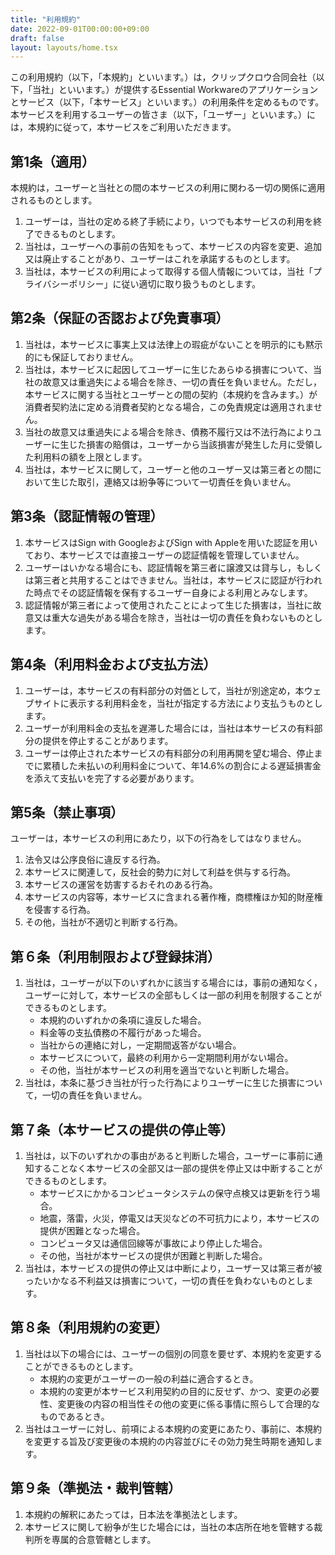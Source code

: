 ```yaml
---
title: "利用規約"
date: 2022-09-01T00:00:00+09:00
draft: false
layout: layouts/home.tsx
---
```


この利用規約（以下，「本規約」といいます。）は，クリップクロウ合同会社（以下，「当社」といいます。）が提供するEssential Workwareのアプリケーションとサービス（以下，「本サービス」といいます。）の利用条件を定めるものです。本サービスを利用するユーザーの皆さま（以下，「ユーザー」といいます。）には，本規約に従って，本サービスをご利用いただきます。

## 第1条（適用）

本規約は，ユーザーと当社との間の本サービスの利用に関わる一切の関係に適用されるものとします。

1. ユーザーは，当社の定める終了手続により，いつでも本サービスの利用を終了できるものとします。
1. 当社は，ユーザーへの事前の告知をもって、本サービスの内容を変更、追加又は廃止することがあり、ユーザーはこれを承諾するものとします。
1. 当社は，本サービスの利用によって取得する個人情報については，当社「プライバシーポリシー」に従い適切に取り扱うものとします。

## 第2条（保証の否認および免責事項）

1. 当社は，本サービスに事実上又は法律上の瑕疵がないことを明示的にも黙示的にも保証しておりません。
1. 当社は，本サービスに起因してユーザーに生じたあらゆる損害について、当社の故意又は重過失による場合を除き、一切の責任を負いません。ただし，本サービスに関する当社とユーザーとの間の契約（本規約を含みます。）が消費者契約法に定める消費者契約となる場合，この免責規定は適用されません。
1. 当社の故意又は重過失による場合を除き、債務不履行又は不法行為によりユーザーに生じた損害の賠償は，ユーザーから当該損害が発生した月に受領した利用料の額を上限とします。
1. 当社は，本サービスに関して，ユーザーと他のユーザー又は第三者との間において生じた取引，連絡又は紛争等について一切責任を負いません。

## 第3条（認証情報の管理）

1. 本サービスはSign with GoogleおよびSign with Appleを用いた認証を用いており、本サービスでは直接ユーザーの認証情報を管理していません。
1. ユーザーはいかなる場合にも、認証情報を第三者に譲渡又は貸与し，もしくは第三者と共用することはできません。当社は，本サービスに認証が行われた時点でその認証情報を保有するユーザー自身による利用とみなします。
1. 認証情報が第三者によって使用されたことによって生じた損害は，当社に故意又は重大な過失がある場合を除き，当社は一切の責任を負わないものとします。

## 第4条（利用料金および支払方法）

1. ユーザーは，本サービスの有料部分の対価として，当社が別途定め，本ウェブサイトに表示する利用料金を，当社が指定する方法により支払うものとします。
1. ユーザーが利用料金の支払を遅滞した場合には，当社は本サービスの有料部分の提供を停止することがあります。
1. ユーザーは停止された本サービスの有料部分の利用再開を望む場合、停止までに累積した未払いの利用料金について、年14.6%の割合による遅延損害金を添えて支払いを完了する必要があります。

## 第5条（禁止事項）

ユーザーは，本サービスの利用にあたり，以下の行為をしてはなりません。

1. 法令又は公序良俗に違反する行為。
1. 本サービスに関連して，反社会的勢力に対して利益を供与する行為。
1. 本サービスの運営を妨害するおそれのある行為。
1. 本サービスの内容等，本サービスに含まれる著作権，商標権ほか知的財産権を侵害する行為。
1. その他，当社が不適切と判断する行為。

## 第６条（利用制限および登録抹消）

1. 当社は，ユーザーが以下のいずれかに該当する場合には，事前の通知なく，ユーザーに対して，本サービスの全部もしくは一部の利用を制限することができるものとします。
   - 本規約のいずれかの条項に違反した場合。
   - 料金等の支払債務の不履行があった場合。
   - 当社からの連絡に対し，一定期間返答がない場合。
   - 本サービスについて，最終の利用から一定期間利用がない場合。
   - その他，当社が本サービスの利用を適当でないと判断した場合。
1. 当社は，本条に基づき当社が行った行為によりユーザーに生じた損害について，一切の責任を負いません。

## 第７条（本サービスの提供の停止等）

1. 当社は，以下のいずれかの事由があると判断した場合，ユーザーに事前に通知することなく本サービスの全部又は一部の提供を停止又は中断することができるものとします。
   - 本サービスにかかるコンピュータシステムの保守点検又は更新を行う場合。
   - 地震，落雷，火災，停電又は天災などの不可抗力により，本サービスの提供が困難となった場合。
   - コンピュータ又は通信回線等が事故により停止した場合。
   - その他，当社が本サービスの提供が困難と判断した場合。
1. 当社は，本サービスの提供の停止又は中断により，ユーザー又は第三者が被ったいかなる不利益又は損害について，一切の責任を負わないものとします。

## 第８条（利用規約の変更）

1. 当社は以下の場合には、ユーザーの個別の同意を要せず、本規約を変更することができるものとします。
   - 本規約の変更がユーザーの一般の利益に適合するとき。
   - 本規約の変更が本サービス利用契約の目的に反せず、かつ、変更の必要性、変更後の内容の相当性その他の変更に係る事情に照らして合理的なものであるとき。
1. 当社はユーザーに対し、前項による本規約の変更にあたり、事前に、本規約を変更する旨及び変更後の本規約の内容並びにその効力発生時期を通知します。

## 第９条（準拠法・裁判管轄）

1. 本規約の解釈にあたっては，日本法を準拠法とします。
1. 本サービスに関して紛争が生じた場合には，当社の本店所在地を管轄する裁判所を専属的合意管轄とします。
